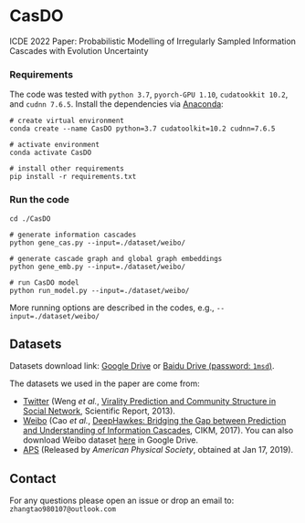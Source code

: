 # CasDO
ICDE 2022
Paper: Probabilistic Modelling of Irregularly Sampled Information Cascades with Evolution Uncertainty
### Requirements
The code was tested with `python 3.7`, `pyorch-GPU 1.10`, `cudatookkit 10.2`, and `cudnn 7.6.5`. Install the dependencies via [Anaconda](https://www.anaconda.com/):

```shell
# create virtual environment
conda create --name CasDO python=3.7 cudatoolkit=10.2 cudnn=7.6.5

# activate environment
conda activate CasDO

# install other requirements
pip install -r requirements.txt
```

### Run the code
```shell
cd ./CasDO

# generate information cascades
python gene_cas.py --input=./dataset/weibo/

# generate cascade graph and global graph embeddings 
python gene_emb.py --input=./dataset/weibo/

# run CasDO model
python run_model.py --input=./dataset/weibo/
```
More running options are described in the codes, e.g., `--input=./dataset/weibo/`

## Datasets

Datasets download link: [Google Drive](https://drive.google.com/file/d/1o4KAZs19fl4Qa5LUtdnmNy57gHa15AF-/view?usp=sharing) or [Baidu Drive (password: `1msd`)](https://pan.baidu.com/s/1tWcEefxoRHj002F0s9BCTQ).

The datasets we used in the paper are come from:

- [Twitter](http://carl.cs.indiana.edu/data/#virality2013) (Weng *et al.*, [Virality Prediction and Community Structure in Social Network](https://www.nature.com/articles/srep02522), Scientific Report, 2013).
- [Weibo](https://github.com/CaoQi92/DeepHawkes) (Cao *et al.*, [DeepHawkes: Bridging the Gap between 
Prediction and Understanding of Information Cascades](https://dl.acm.org/doi/10.1145/3132847.3132973), CIKM, 2017). You can also download Weibo dataset [here](https://drive.google.com/file/d/1fgkLeFRYQDQOKPujsmn61sGbJt6PaERF/view?usp=sharing) in Google Drive.  
- [APS](https://journals.aps.org/datasets) (Released by *American Physical Society*, obtained at Jan 17, 2019). 

## Contact
For any questions please open an issue or drop an email to: `zhangtao980107@outlook.com`
